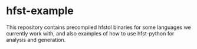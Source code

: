 # hfst-example
This repository contains precompiled hfstol binaries for some languages we currently work with, and also examples of how to use hfst-python for analysis and generation.
